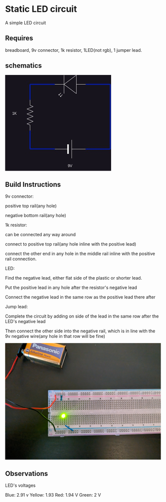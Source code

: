 # Static LED circuit

A simple LED circuit

## Requires

breadboard, 9v connector, 1k resistor, 1LED(not rgb), 1 jumper lead.

## schematics

![](./images/led-circiut.jpg)

## Build Instructions

9v connector:

positive top rail(any hole)

negative bottom rail(any hole)

1k resistor:

can be connected any way around

connect to positive top rail(any hole inline with the positive lead)

connect the other end in any hole in the middle rail inline with the positive rail connection.

LED:

Find the negative lead, either flat side of the plastic or shorter lead.

Put the positive lead in any hole after the resistor's negative lead

Connect the negative lead in the same row as the positive lead there after

Jump lead:

Complete the circuit by adding on side of the lead in the same row after the LED's negative lead

Then connect the other side into the negative rail, which is in line with the 9v negative wire(any hole in that row will be fine)

![](./images/PXL_20240121_135609324.jpg)

## Observations

LED's voltages

Blue: 2.91 v
Yellow: 1.93
Red: 1.94 V
Green: 2 V

